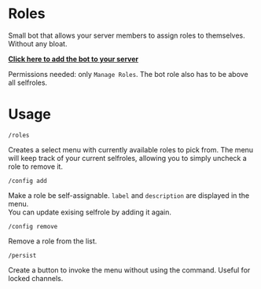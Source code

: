 # Roles

Small bot that allows your server members to assign roles to themselves. Without any bloat.

[**Click here to add the bot to your server**](https://discord.com/api/oauth2/authorize?client_id=536761935580889088&permissions=268435456&scope=bot)

Permissions needed: only `Manage Roles`. The bot role also has to be above all selfroles.

# Usage

`/roles`

Creates a select menu with currently available roles to pick from. The menu will keep track of your current selfroles, allowing you to simply uncheck a role to remove it.

`/config add`

Make a role be self-assignable. `label` and `description` are displayed in the menu.  
You can update exising selfrole by adding it again.

`/config remove`

Remove a role from the list.

`/persist`

Create a button to invoke the menu without using the command. Useful for locked channels.
